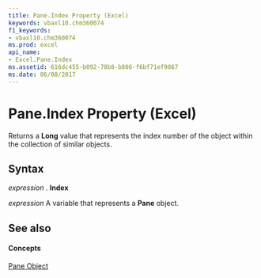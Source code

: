 ```yaml
---
title: Pane.Index Property (Excel)
keywords: vbaxl10.chm360074
f1_keywords:
- vbaxl10.chm360074
ms.prod: excel
api_name:
- Excel.Pane.Index
ms.assetid: 616dc455-b092-78b8-b806-f6bf71ef9867
ms.date: 06/08/2017
---
```



# Pane.Index Property (Excel)

Returns a **Long** value that represents the index number of the object within the collection of similar objects.


## Syntax

 _expression_ . **Index**

 _expression_ A variable that represents a **Pane** object.


## See also


#### Concepts


[Pane Object](pane-object-excel.md)

